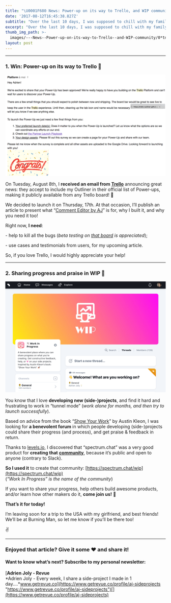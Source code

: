 ```yaml
---
title: "\U0001F680 News: Power-up on its way to Trello, and WIP community!"
date: '2017-08-12T16:45:38.827Z'
subtitle: "Over the last 10 days, I was supposed to chill with my family in the south of France. I did. Also, I did not!\_\U0001F643"
excerpt: "Over the last 10 days, I was supposed to chill with my family in the south of France. I did. Also, I did not! \U0001F643"
thumb_img_path: >-
  images/---News--Power-up-on-its-way-to-Trello--and-WIP-community/0*tn1L1W29VdMq5Nnw..jpg
layout: post
---
```

* * *

### 1\. Win: Power-up on its way to Trello 💪

![](/images/---News--Power-up-on-its-way-to-Trello--and-WIP-community/0*tn1L1W29VdMq5Nnw..jpg)

On Tuesday, August 8th, I **received an email from** [**Trello**](https://hackernoon.com/tagged/trello) announcing great news: they accept to include my Outliner in their official list of Power-ups, making it publicly available from any Trello board! 🎉

We decided to launch it on Thursday, 17th. At that occasion, I’ll publish an article to present what “[Comment Editor by AJ](http://devpost.com/software/trello-outliner-lpv3zt)” is for, why I built it, and why you need it too!

Right now, **I need**:

\- help to kill all the bugs (*beta testing on* [*that board*](https://trello.com/invite/b/C1BeGLFW/755950e252ae81aeb6c899187fab1be2/outliner-test-board-production) *is appreciated*);

\- use cases and testimonials from users, for my upcoming article.

So, if you love Trello, I would highly appreciate your help!

* * *

### 2\. Sharing progress and praise in WIP 🙌

![](/images/---News--Power-up-on-its-way-to-Trello--and-WIP-community/0*Be6lLjH6UMB5ahhB..jpg)

You know that I love **developing new (side-)projects**, and find it hard and frustrating to work in “tunnel mode” (*work alone for months, and then try to launch successfully*).

Based on advice from the book “[Show Your Work](https://medium.com/show-your-work/10-ways-to-share-your-creativity-and-get-discovered-7fb5fdfbc068)” by Austin Kleon, I was looking for **a benevolent forum** in which people developing (side-)projects could share their progress (and process), and get praise & feedback in return.

Thanks to [levels.io](https://medium.com/u/75452cb7f664), I discovered that “spectrum.chat” was a very good product for **creating that** [**community**](https://hackernoon.com/tagged/community), because it’s public and open to anyone (contrary to Slack).

**So I used it** to create that community: [https://spectrum.chat/wip](https://spectrum.chat/wip)  
(*“Work In Progress” is the name of the community*)

If you want to share your progress, help others build awesome products, and/or learn how other makers do it, **come join us!** 💪

**That’s it for today!**

I’m leaving soon for a trip to the USA with my girlfriend, and best friends! We’ll be at Burning Man, so let me know if you’ll be there too!

✌️

* * *

### Enjoyed that article? Give it some ❤ and share it!

#### **Want to know what’s next? Subscribe to my personal newsletter:**

[**Adrien Joly - Revue**  
*Adrien Joly - Every week, I share a side-project I made in 1 day....*www.getrevue.co](https://www.getrevue.co/profile/aj-sideprojects "https://www.getrevue.co/profile/aj-sideprojects")[](https://www.getrevue.co/profile/aj-sideprojects)

